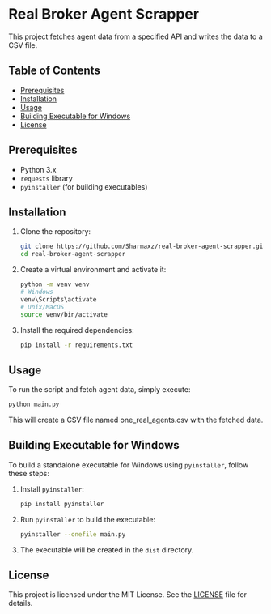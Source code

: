 # Real Broker Agent Scrapper

This project fetches agent data from a specified API and writes the data to a CSV file.

## Table of Contents

- [Prerequisites](#prerequisites)
- [Installation](#installation)
- [Usage](#usage)
- [Building Executable for Windows](#building-executable-for-windows)
- [License](#license)

## Prerequisites

- Python 3.x
- `requests` library
- `pyinstaller` (for building executables)

## Installation

1. Clone the repository:

    ```sh
    git clone https://github.com/Sharmaxz/real-broker-agent-scrapper.git
    cd real-broker-agent-scrapper
    ```

2. Create a virtual environment and activate it:

    ```sh
    python -m venv venv
    # Windows
    venv\Scripts\activate
    # Unix/MacOS
    source venv/bin/activate
    ```

3. Install the required dependencies:

    ```sh
    pip install -r requirements.txt
    ```

## Usage

To run the script and fetch agent data, simply execute:

```sh
python main.py
```

This will create a CSV file named one_real_agents.csv with the fetched data.

## Building Executable for Windows

To build a standalone executable for Windows using `pyinstaller`, follow these steps:

1. Install `pyinstaller`:

    ```sh
    pip install pyinstaller
    ```

2. Run `pyinstaller` to build the executable:

    ```sh
    pyinstaller --onefile main.py
    ```

3. The executable will be created in the `dist` directory.

## License

This project is licensed under the MIT License. See the [LICENSE](LICENSE) file for details.
